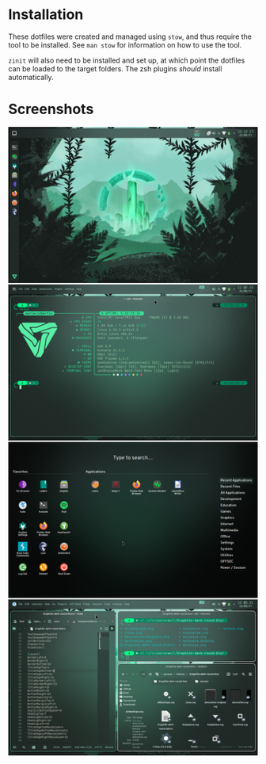 # Installation
These dotfiles were created and managed using `stow`, and thus require the tool to be installed.
See `man stow` for information on how to use the tool.

`zinit` will also need to be installed and set up, at which point the dotfiles can be loaded to the target folders. The zsh plugins *should* install automatically.

# Screenshots
![Picture of the desktop, showing a dock on the left side and the tray at the top.](res/desktop.png)
![A picture of a glassy console window, showing the output of a customized fastfetch](res/fetch.png)
![A fullscreen start menu, with favorites on the left, apps in the middle, and categories on the right.](res/start.png)
![A screenshot demonstrating the Krohnkite window tiling by having Konsole, Kate, and Dolphin all open on the same desktop.](res/workflow.png)

